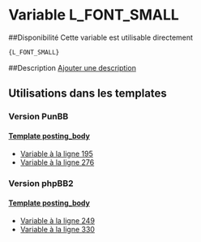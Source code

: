 # Variable L_FONT_SMALL

##Disponibilité
Cette variable est utilisable directement

```html
{L_FONT_SMALL}
```

##Description
[Ajouter une description](https://fa-tvars.appspot.com/var/L_FONT_SMALL)

## Utilisations dans les templates

### Version PunBB

#### [Template posting_body](punbb/posting_body.md#readme)
* [Variable &agrave; la ligne 195](../punbb/posting_body.tpl#L195)
* [Variable &agrave; la ligne 276](../punbb/posting_body.tpl#L276)

### Version phpBB2

#### [Template posting_body](subsilver/posting_body.md#readme)
* [Variable &agrave; la ligne 249](../subsilver/posting_body.tpl#L249)
* [Variable &agrave; la ligne 330](../subsilver/posting_body.tpl#L330)
